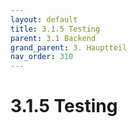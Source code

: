 ```yaml
---
layout: default
title: 3.1.5 Testing
parent: 3.1 Backend
grand_parent: 3. Hauptteil
nav_order: 310
---
```


# 3.1.5 Testing